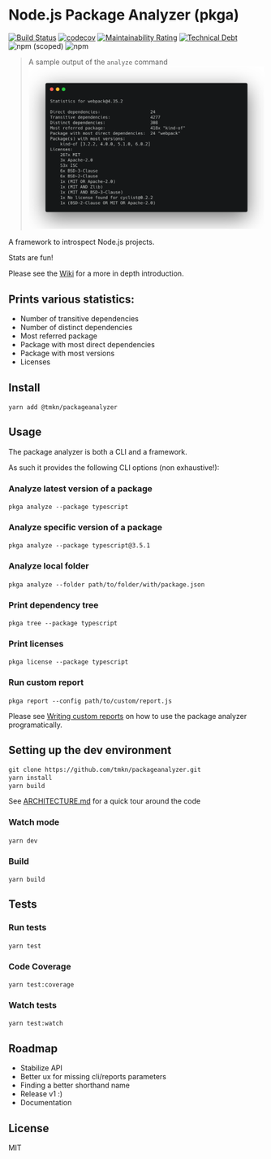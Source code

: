 # Node.js Package Analyzer (pkga)
[![Build Status](https://dev.azure.com/tmkndev/packageanalyzer/_apis/build/status/tmkn.packageanalyzer?branchName=master)](https://dev.azure.com/tmkndev/packageanalyzer/_build/latest?definitionId=1&branchName=master)
[![codecov](https://codecov.io/gh/tmkn/packageanalyzer/branch/master/graph/badge.svg)](https://codecov.io/gh/tmkn/packageanalyzer)
[![Maintainability Rating](https://sonarcloud.io/api/project_badges/measure?project=tmkn_packageanalyzer&metric=sqale_rating)](https://sonarcloud.io/dashboard?id=tmkn_packageanalyzer)
[![Technical Debt](https://sonarcloud.io/api/project_badges/measure?project=tmkn_packageanalyzer&metric=sqale_index)](https://sonarcloud.io/dashboard?id=tmkn_packageanalyzer)
![npm (scoped)](https://img.shields.io/npm/v/@tmkn/packageanalyzer)
![npm](https://img.shields.io/npm/dw/@tmkn/packageanalyzer)

> A sample output of the `analyze` command
![App Banner](./banner.png)

A framework to introspect Node.js projects.

Stats are fun!

Please see the [Wiki](https://github.com/tmkn/packageanalyzer/wiki) for a more in depth introduction.

## Prints various statistics:
* Number of transitive dependencies
* Number of distinct dependencies
* Most referred package
* Package with most direct dependencies
* Package with most versions
* Licenses

## Install
```
yarn add @tmkn/packageanalyzer
```

## Usage
The package analyzer is both a CLI and a framework.

As such it provides the following CLI options (non exhaustive!):
### Analyze latest version of a package
`pkga analyze --package typescript`
### Analyze specific version of a package
`pkga analyze --package typescript@3.5.1`
### Analyze local folder
`pkga analyze --folder path/to/folder/with/package.json`
### Print dependency tree
`pkga tree --package typescript`
### Print licenses
`pkga license --package typescript`
### Run custom report
`pkga report --config path/to/custom/report.js`

Please see [Writing custom reports](https://github.com/tmkn/packageanalyzer/wiki/Using-Custom-Reports) on how to use the package analyzer programatically.

## Setting up the dev environment
```
git clone https://github.com/tmkn/packageanalyzer.git
yarn install
yarn build
```
See [ARCHITECTURE.md](ARCHITECTURE.md) for a quick tour around the code

### Watch mode
`yarn dev`
### Build
`yarn build`
## Tests
### Run tests
`yarn test`
### Code Coverage
`yarn test:coverage`
### Watch tests
`yarn test:watch`

## Roadmap
* Stabilize API
* Better ux for missing cli/reports parameters
* Finding a better shorthand name
* Release v1 :)
* Documentation

## License
MIT
